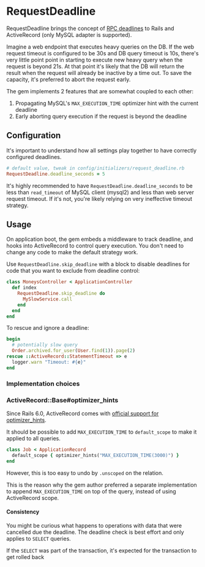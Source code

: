 # RequestDeadline

RequestDeadline brings the concept of [RPC deadlines](https://grpc.io/blog/deadlines/) to Rails and ActiveRecord (only MySQL adapter is supported).

Imagine a web endpoint that executes heavy queries on the DB. If the web request timeout is configured to be 30s and DB query timeout is 10s, there's very little point point in starting to execute new heavy query when the request is beyond 21s. At that point it's likely that the DB will return the result when the request will already be inactive by a time out. To save the capacity, it's preferred to abort the request early.

The gem implements 2 features that are somewhat coupled to each other:

1) Propagating MySQL's `MAX_EXECUTION_TIME` optimizer hint with the current deadline
2) Early aborting query execution if the request is beyond the deadline

## Configuration

It's important to understand how all settings play together to have correctly configured deadlines.

```ruby
# default value, tweak in config/initializers/request_deadline.rb
RequestDeadline.deadline_seconds = 5
```

It's highly recommended to have `RequestDeadline.deadline_seconds` to be less than `read_timeout` of MySQL client (mysql2) and less than web server request timeout. If it's not, you're likely relying on very ineffective timeout strategy.

## Usage

On application boot, the gem embeds a middleware to track deadline, and hooks into ActiveRecord to control query execution. You don't need to change any code to make the default strategy work.

Use `RequestDeadline.skip_deadline` with a block to disable deadlines for code that you want to exclude from deadline control:

```ruby
class MoneysController < ApplicationController
  def index
    RequestDeadline.skip_deadline do
      MySlowService.call
    end
  end
end
```

To rescue and ignore a deadline:

```ruby
begin
  # potentially slow query
  Order.archived.for_user(User.find(1)).page(2)
rescue ::ActiveRecord::StatementTimeout => e
  logger.warn "Timeout: #{e}"
end
```

### Implementation choices

### ActiveRecord::Base#optimizer_hints

Since Rails 6.0, ActiveRecord comes with [official support for optimizer_hints](https://github.com/rails/rails/commit/97347d8c409f14b682dd9ec52ded3c869d0ba479).

It should be possible to add `MAX_EXECUTION_TIME` to `default_scope` to make it applied to all queries.

```ruby
class Job < ApplicationRecord
  default_scope { optimizer_hints("MAX_EXECUTION_TIME(3000)") }
end
```

However, this is too easy to undo by `.unscoped` on the relation.

This is the reason why the gem author preferred a separate implementation to append `MAX_EXECUTION_TIME` on top of the query, instead of using ActiveRecord scope.

#### Consistency

You might be curious what happens to operations with data that were cancelled due the deadline.
The deadline check is best effort and only applies to `SELECT` queries.

If the `SELECT` was part of the transaction, it's expected for the transaction to get rolled back


